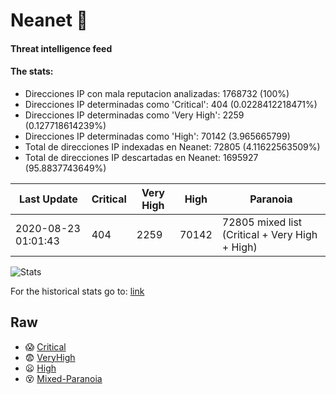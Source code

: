 # Neanet :hocho:
#### Threat intelligence feed
#### The stats:

- Direcciones IP con mala reputacion analizadas: 1768732 (100%)
- Direcciones IP determinadas como 'Critical':  404 (0.0228412218471%)
- Direcciones IP determinadas como 'Very High':  2259 (0.127718614239%)
- Direcciones IP determinadas como 'High':  70142 (3.965665799)
- Total de direcciones IP indexadas en Neanet:  72805 (4.11622563509%)
- Total de direcciones IP descartadas en Neanet:  1695927 (95.8837743649%)

| Last Update | Critical | Very High | High | Paranoia |
| --- | --- | --- | --- | --- |
| 2020-08-23 01:01:43 | 404 | 2259 | 70142 | 72805 mixed list (Critical + Very High + High)|

![Stats](https://docs.google.com/spreadsheets/d/e/2PACX-1vSnaNMIXVabIpDJjufMlzH7poXnshF3mgd8Is1g9ytUEzVsP5my4Trn8f-xkoLLQ38xpL3HtmUexLo6/pubchart?oid=501124687&format=image)

For the historical stats go to: [link](/stats.csv)
## Raw
- :scream: [Critical](https://raw.githubusercontent.com/JavaGarcia/Neanet/master/blacklists/neanet_critical.txt)
- :fearful: [VeryHigh](https://raw.githubusercontent.com/JavaGarcia/Neanet/master/blacklists/neanet_veryHigh.txtt)
- :frowning: [High](https://raw.githubusercontent.com/JavaGarcia/Neanet/master/blacklists/neanet_high.txt)
- :dizzy_face: [Mixed-Paranoia](https://raw.githubusercontent.com/JavaGarcia/Neanet/master/blacklists/neanet_all.txt)



























































































































































































































































































































































































